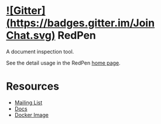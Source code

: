 [![Gitter](https://badges.gitter.im/Join Chat.svg)](https://gitter.im/recruit-tech/redpen?utm_source=badge&utm_medium=badge&utm_campaign=pr-badge)
RedPen
=======

A document inspection tool.

See the detail usage in the RedPen [home page](http://redpen.cc/).

Resources
==========

* [Mailing List](https://groups.google.com/forum/#!forum/redpen-validator)
* [Docs](http://redpen.cc/docs.html)
* [Docker Image](https://registry.hub.docker.com/u/ainoya/redpen-server/)
